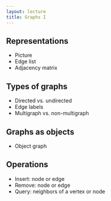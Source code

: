 ```yaml
---
layout: lecture
title: Graphs I
---
```


## Representations

- Picture
- Edge list
- Adjacency matrix

## Types of graphs

- Directed vs. undirected
- Edge labels
- Multigraph vs. non-multigraph

## Graphs as objects

- Object graph

## Operations

- Insert: node or edge
- Remove: node or edge
- Query: neighbors of a vertex or node





